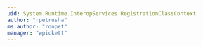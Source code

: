 ```yaml
---
uid: System.Runtime.InteropServices.RegistrationClassContext
author: "rpetrusha"
ms.author: "ronpet"
manager: "wpickett"
---
```

